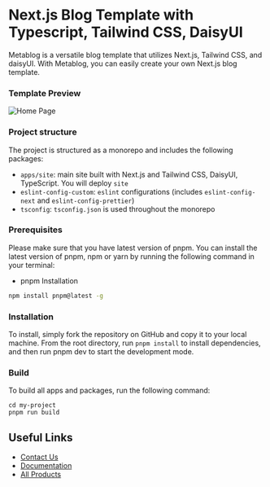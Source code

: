 # Next.js Blog Template with Typescript, Tailwind CSS, DaisyUI

Metablog is a versatile blog template that utilizes Next.js, Tailwind CSS, and daisyUI. With Metablog, you can easily create your own Next.js blog template.


### Template Preview
![Home Page](https://user-images.githubusercontent.com/6657014/227729241-18a445b9-5a58-4b53-8175-3ded957b477e.png)


### Project structure

The project is structured as a monorepo and includes the following packages:

-  `apps/site`: main site built with Next.js and Tailwind CSS, DaisyUI, TypeScript. You will deploy `site`
-  `eslint-config-custom`: `eslint` configurations (includes `eslint-config-next` and `eslint-config-prettier`)
-  `tsconfig`: `tsconfig.json` is used throughout the monorepo

### Prerequisites

Please make sure that you have latest version of pnpm. You can install the latest version of pnpm, npm or yarn by running the following command in your terminal:

-  pnpm Installation

```sh
npm install pnpm@latest -g
```

### Installation
To install, simply fork the repository on GitHub and copy it to your local machine. From the root directory, run `pnpm install` to install dependencies, and then run pnpm dev to start the development mode.


### Build

To build all apps and packages, run the following command:

```
cd my-project
pnpm run build
```


## Useful Links

-  [Contact Us](https://jstemplate.net/contact-us)
-  [Documentation](https://docs.jstemplate.net)
-  [All Products](https://jstemplate.net)
